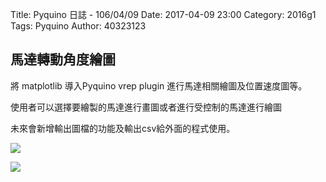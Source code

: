 Title: Pyquino 日誌 - 106/04/09
Date: 2017-04-09 23:00
Category: 2016g1
Tags: Pyquino
Author: 40323123


馬達轉動角度繪圖
---

將 matplotlib 導入Pyquino vrep plugin 進行馬達相關繪圖及位置速度圖等。

使用者可以選擇要繪製的馬達進行畫圖或者進行受控制的馬達進行繪圖

未來會新增輸出圖檔的功能及輸出csv給外面的程式使用。

![](https://github.com/coursemdetw/project_site_files/blob/gh-pages/files/pyquino/plugin/guiver2.png?raw=true)


![](https://github.com/coursemdetw/project_site_files/blob/gh-pages/files/pyquino/plugin/select_motor.png?raw=true)
